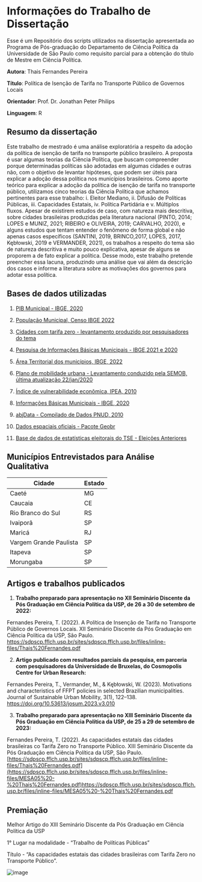 # Informações do Trabalho de Dissertação 

Esse é um Repositório dos scripts utilizados na dissertação apresentada ao Programa de Pós-graduação do Departamento de Ciência Política da Universidade de São Paulo como requisito parcial para a obtenção do título de Mestre em Ciência Política.

**Autora**: Thais Fernandes Pereira

**Título**: Política de Isenção de Tarifa no Transporte Público de Governos Locais

**Orientador**: Prof. Dr. Jonathan Peter Philips

**Linguagem**: R

## Resumo da dissertação

Este trabalho de mestrado é uma análise exploratória a respeito da adoção da política de isenção de tarifa no transporte público brasileiro. A proposta é usar algumas teorias da Ciência Política, que buscam compreender porque determinadas políticas são adotadas em algumas cidades e outras não, com o objetivo de levantar hipóteses, que podem ser úteis para explicar a adoção dessa política nos municípios brasileiros. Como aporte teórico para explicar a adoção da política de isenção de tarifa no transporte público, utilizamos cinco teorias da Ciência Política que achamos pertinentes para esse trabalho: i. Eleitor Mediano, ii. Difusão de Políticas Públicas, iii. Capacidades Estatais, iv. Política Partidária e v. Múltiplos fluxos. Apesar de existirem estudos de caso, com natureza mais descritiva, sobre cidades brasileiras produzidas pela literatura nacional (PINTO, 2014; LOPES e MUNIZ, 2021; RIBEIRO e OLIVEIRA, 2019; CARVALHO, 2020), e alguns estudos que tentam entender o fenômeno de forma global e não apenas casos específicos (SANTINI, 2019, BRINCO,2017, LOPES, 2017, Kębłowski, 2019 e VERMANDER, 2021), os trabalhos a respeito do tema são de natureza descritiva e muito pouco explicativa, apesar de alguns se proporem a de fato explicar a política. Desse modo, este trabalho pretende preencher essa lacuna, produzindo uma análise que vai além da descrição dos casos e informe a literatura sobre as motivações dos governos para adotar essa política. 

## Bases de dados utilizadas

1. [PIB Municipal - IBGE, 2020](https://www.ibge.gov.br/estatisticas/economicas/contas-nacionais/9088-produto-interno-bruto-dos-municipios.html?=&t=resultados)

2. [População Municipal, Censo IBGE 2022](https://www.ibge.gov.br/estatisticas/sociais/populacao/22827-censo-demografico-2022.html?edicao=37225&t=resultados)

3. [Cidades com tarifa zero - levantamento produzido por pesquisadores do tema](https://docs.google.com/spreadsheets/d/1UnKXflAf5RVRMhCL-FuroTsPZBy7am3qAmD5j_hXc3g/edit#gid=0)

4. [Pesquisa de Informações Básicas Municipais - IBGE,2021 e 2020](https://www.ibge.gov.br/estatisticas/sociais/saude/10586-pesquisa-de-informacoes-basicas-municipais.html?=&t=downloads) 

5. [Área Territorial dos municípios, IBGE, 2022](https://www.ibge.gov.br/geociencias/organizacao-do-territorio/estrutura-territorial/15761-areas-dos-municipios.html?=&t=downloads)

6. [Plano de mobilidade urbana - Levantamento conduzido pela SEMOB, última atualização 22/jan/2020](https://antigo.mdr.gov.br/index.php?option=com_content&view=article&id=4398:levantamen)

7. [Índice de vulnerabilidade econômica,  IPEA, 2010](http://ivs.ipea.gov.br/index.php/pt/planilha)

8. [Informações Básicas Municipais - IBGE, 2020](https://www.ibge.gov.br/estatisticas/sociais/saude/10586-pesquisa-de-informacoes-basicas-municipais.html?=&t=downloads)

9. [abjData - Compilado de Dados PNUD, 2010](https://abjur.github.io/abjData/)

10. [Dados espaciais oficiais - Pacote Geobr](https://github.com/ipeaGIT/geobr)

11. [Base de dados de estatísticas eleitorais do TSE - Eleições Anteriores](https://www.tse.jus.br/eleicoes/eleicoes-anteriores)


## Municípios Entrevistados para Análise Qualitativa 

|Cidade|Estado|
|---|---|
|Caeté| MG |
|Caucaia| CE |
|Rio Branco do Sul| RS|
|Ivaiporã| SP|
|Maricá| RJ |
|Vargem Grande Paulista| SP |
|Itapeva| SP |
|Morungaba| SP |

## Artigos e trabalhos publicados

1. **Trabalho preparado para apresentação no XII Seminário Discente da Pós Graduação em Ciência Política da USP, de 26 a 30 de setembro de 2022:**

Fernandes Pereira, T. (2022). A Política de Insenção de Tarifa no Transporte Público de Governos Locais. XII Seminário Discente da Pós Graduação em Ciência Política da USP, São Paulo. https://sdpscp.fflch.usp.br/sites/sdpscp.fflch.usp.br/files/inline-files/Thais%20Fernandes.pdf

2. **Artigo publicado com resultados parciais da pesquisa, em parceria com pesquisadores da Universidade de Bruxelas, do Cosmopolis Centre for Urban Research:**

Fernandes Pereira, T., Vermander, M., & Kębłowski, W. (2023). Motivations and characteristics of FFPT policies in selected Brazilian municipalities. Journal of Sustainable Urban Mobility, 3(1), 122–138. https://doi.org/10.53613/josum.2023.v3.010 


3. **Trabalho preparado para apresentação no XIII Seminário Discente da Pós Graduação em Ciência Política da USP, de 25 a 29 de setembro de 2023:**

Fernandes Pereira, T. (2022). As capacidades estatais das cidades brasileiras co Tarifa Zero no Transporte Público. XIII Seminário Discente da Pós Graduação em Ciência Política da USP, São Paulo. [https://sdpscp.fflch.usp.br/sites/sdpscp.fflch.usp.br/files/inline-files/Thais%20Fernandes.pdf](https://sdpscp.fflch.usp.br/sites/sdpscp.fflch.usp.br/files/inline-files/MESA05%20-%20Thais%20Fernandes.pdf)https://sdpscp.fflch.usp.br/sites/sdpscp.fflch.usp.br/files/inline-files/MESA05%20-%20Thais%20Fernandes.pdf


## Premiação 

Melhor Artigo do XIII Seminário Discente da Pós Graduação em Ciência Política da USP

1° Lugar na modalidade - “Trabalho de Políticas Públicas”

Título - “As capacidades estatais das cidades brasileiras com Tarifa Zero no Transporte Público”.

![image](https://github.com/thais01fernandes/mestrado_usp/assets/84215853/c4494124-1b08-438e-8f35-470ca08cf5ea)






